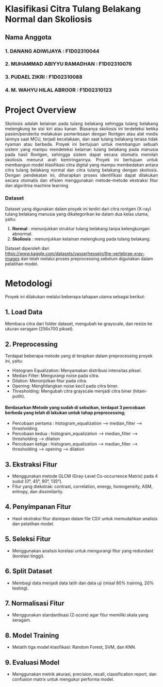 # Klasifikasi Citra Tulang Belakang Normal dan Skoliosis

## Nama Anggota
### 1. DANANG ADIWIJAYA : F1D02310044
### 2. MUHAMMAD ABIYYU RAMADHAN : F1D02310076
### 3. PUDAEL ZIKRI : F1D02310088
### 4. M. WAHYU HILAL ABROOR : F1D02310123

# Project Overview

<p align = justify>Skoliosis adalah kelainan pada tulang belakang sehingga tulang belakang melengkung ke sisi kiri atau kanan. Biasanya skoliosis ini terdeteksi ketika pasien/penderita melakukan pemeriksaan dengan Rontgen atau alat medis lainnya saat MCU, terjadi kecelakaan, dan saat tulang belakang terasa tidak nyaman atau berbeda. Proyek ini
bertujuan untuk membangun sebuah sistem yang mampu mendeteksi kelainan tulang belakang pada manusia pada hasil Rontgen, sehingga sistem dapat secara otomatis memilah skoliosis menurut arah kemiringannya.
Proyek ini bertujuan untuk membangun model klasifikasi citra digital yang mampu membedakan antara citra tulang belakang normal dan citra tulang belakang dengan skoliosis. Dengan pendekatan ini, diharapkan proses identifikasi dapat dilakukan secara otomatis dan efisien menggunakan metode-metode ekstraksi fitur dan algoritma machine learning</p>

### Dataset
Dataset yang digunakan dalam proyek ini terdiri dari citra rontgen (X-ray) tulang belakang manusia yang dikategorikan ke dalam dua kelas utama, yaitu:
1. **Normal** : menunjukkan struktur tulang belakang tanpa kelengkungan abnormal.
2. **Skoliosis** : menunjukkan kelainan melengkung pada tulang belakang.

Dataset diperoleh dari https://www.kaggle.com/datasets/yasserhessein/the-vertebrae-xray-images dan telah melalui proses preprocessing sebelum digunakan dalam pelatihan model.

# Metodologi
Proyek ini dilakukan melalui beberapa tahapan utama sebagai berikut:

## 1. Load Data
Membaca citra dari folder dataset, mengubah ke grayscale, dan resize ke ukuran seragam (256x700 piksel).

## 2. Preprocessing
Terdapat beberapa metode yang di terapkan dalam preprocessing proyek ini, yaitu:
- Histogram Equalization: Menyamakan distribusi intensitas piksel.
- Median Filter: Mengurangi noise pada citra.
- Dilation: Menonjolkan fitur pada citra.
- Opening: Menghilangkan noise kecil pada citra biner. 
- Thresholding: Mengubah citra grayscale menjadi citra biner (hitam-putih).
#### Berdasarkan Metode yang sudah di sebutkan, terdapat 3 percobaan berbeda yang telah di lakukan untuk tahap preprocessing;
- Percobaan pertama : histogram_equalization --> median_filter --> thresholding
- Percobaan kedua : histogram_equalization --> median_filter --> thresholding --> dilation
- Percobaan ketiga : histogram_equalization --> median_filter --> thresholding --> opening --> dilation

## 3. Ekstraksi Fitur
- Menggunakan metode GLCM (Gray-Level Co-occurrence Matrix) pada 4 sudut (0°, 45°, 90°, 135°).
- Fitur yang diekstrak: contrast, correlation, energy, homogeneity, ASM, entropy, dan dissimilarity.

## 4. Penyimpanan Fitur
- Hasil ekstraksi fitur disimpan dalam file CSV untuk memudahkan analisis dan pelatihan model.

## 5. Seleksi Fitur
- Menggunakan analisis korelasi untuk mengurangi fitur yang redundant (korelasi tinggi).

## 6. Split Dataset
- Membagi data menjadi data latih dan data uji (misal 80% training, 20% testing).

## 7. Normalisasi Fitur
- Menggunakan standardisasi (Z-score) agar fitur memiliki skala yang seragam.

## 8. Model Training
- Melatih tiga model klasifikasi: Random Forest, SVM, dan KNN.

## 9. Evaluasi Model
- Menggunakan metrik akurasi, precision, recall, classification report, dan confusion matrix untuk mengukur performa model.
